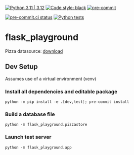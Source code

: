 [![Python 3.11 | 3.12](https://img.shields.io/badge/Python-3.11%20%7C%203.12-blue)](https://www.python.org/downloads)
[![Code style: black](https://img.shields.io/badge/code%20style-black-000000.svg)](https://github.com/psf/black)
[![pre-commit](https://img.shields.io/badge/pre--commit-enabled-brightgreen?logo=pre-commit&logoColor=white)](https://github.com/pre-commit/pre-commit)

[![pre-commit.ci status](https://results.pre-commit.ci/badge/github/Preocts/flask_playground/main.svg)](https://results.pre-commit.ci/latest/github/Preocts/flask_playground/main)
[![Python tests](https://github.com/Preocts/flask_playground/actions/workflows/python-tests.yml/badge.svg?branch=main)](https://github.com/Preocts/flask_playground/actions/workflows/python-tests.yml)

# flask_playground


Pizza datasource: [download](https://www.kaggle.com/datasets/mexwell/pizza-sales)


## Dev Setup

Assumes use of a virtual environment (venv)

### Install all dependencies and editable package

`python -m pip install -e .[dev,test]; pre-commit install`

### Build a database file

`python -m flask_playground.pizzastore`

### Launch test server

`python -m flask_playground.app`
